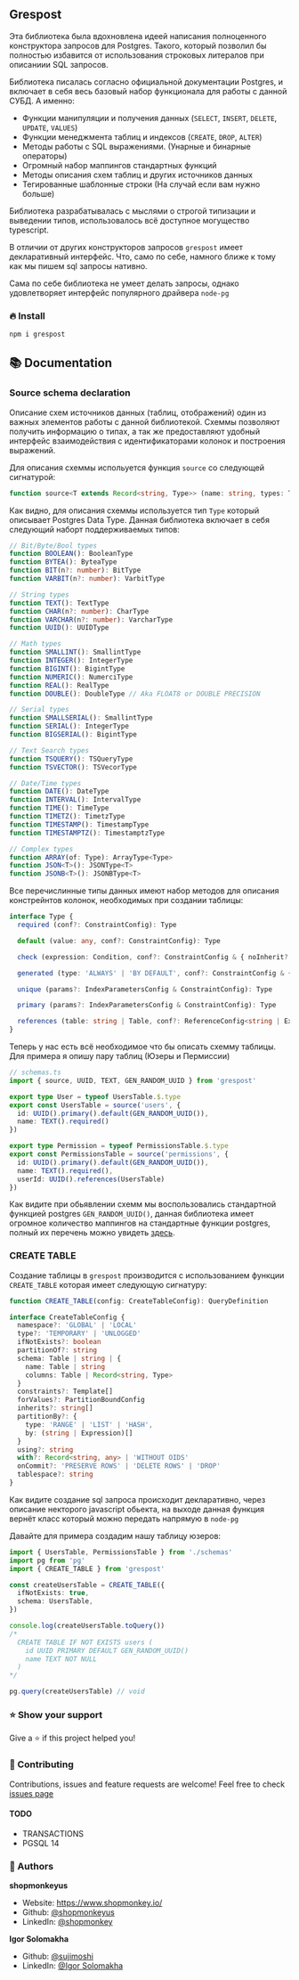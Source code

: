 ## Grespost

Эта библиотека была вдохновлена идеей написания полноценного конструктора запросов для Postgres. Такого, который позволил бы полностью избавится от использования строковых литералов при описаниии SQL запросов.

Библиотека писалась согласно официальной документации Postgres, и включает в себя весь базовый набор функционала для работы с данной СУБД. 
А именно:
- Функции манипуляции и получения данных (`SELECT`, `INSERT`, `DELETE`, `UPDATE`, `VALUES`)
- Функции менеджмента таблиц и индексов (`CREATE`, `DROP`, `ALTER`)
- Методы работы с SQL выражениями. (Унарные и бинарные операторы)
- Огромный набор маппингов стандартных функций
- Методы описания схем таблиц и других источников данных
- Тегированные шаблонные строки (На случай если вам нужно больше)

Библиотека разрабатывалась с мыслями о строгой типизации и выведении типов, использовалось всё доступное могущество typescript.

В отличии от других конструкторов запросов `grespost` имеет декларативный интерфейс. Что, само по себе, намного ближе к тому как мы пишем sql запросы нативно.

Сама по себе библиотека не умеет делать запросы, однако удовлетворяет интерфейс популярного драйвера `node-pg`

### 🔥 Install

```sh
npm i grespost
```

## 📚 Documentation

### Source schema declaration

Описание схем источников данных (таблиц, отображений) один из важных элементов работы с данной библиотекой. Схеммы позволяют получить информацию о типах, а так же предоставляют удобный интерфейс взаимодействия с идентификаторами колонок и построения выражений.

Для описания схеммы испольуется функция `source` со следующей сигнатурой:
```ts
function source<T extends Record<string, Type>> (name: string, types: T): Table<T>
```

Как видно, для описания схеммы используется тип `Type` который описывает Postgres Data Type. Данная библиотека включает в себя следующий наборт поддерживаемых типов:
```typescript
// Bit/Byte/Bool types
function BOOLEAN(): BooleanType
function BYTEA(): ByteaType
function BIT(n?: number): BitType
function VARBIT(n?: number): VarbitType

// String types
function TEXT(): TextType
function CHAR(n?: number): CharType
function VARCHAR(n?: number): VarcharType
function UUID(): UUIDType

// Math types
function SMALLINT(): SmallintType
function INTEGER(): IntegerType
function BIGINT(): BigintType
function NUMERIC(): NumerciType
function REAL(): RealType
function DOUBLE(): DoubleType // Aka FLOAT8 or DOUBLE PRECISION

// Serial types
function SMALLSERIAL(): SmallintType
function SERIAL(): IntegerType
function BIGSERIAL(): BigintType

// Text Search types
function TSQUERY(): TSQueryType
function TSVECTOR(): TSVecorType

// Date/Time types
function DATE(): DateType
function INTERVAL(): IntervalType
function TIME(): TimeType
function TIMETZ(): TimetzType
function TIMESTAMP(): TimestampType
function TIMESTAMPTZ(): TimestamptzType

// Complex types
function ARRAY(of: Type): ArrayType<Type>
function JSON<T>(): JSONType<T>
function JSONB<T>(): JSONBType<T>
```
Все перечислинные типы данных имеют набор методов для описания констрейнтов колонок, необходимых при создании таблицы:
```ts
interface Type {
  required (conf?: ConstraintConfig): Type

  default (value: any, conf?: ConstraintConfig): Type

  check (expression: Condition, conf?: ConstraintConfig & { noInherit?: boolean }): Type

  generated (type: 'ALWAYS' | 'BY DEFAULT', conf?: ConstraintConfig & { expression?: Expression, identity?: any }): Type

  unique (params?: IndexParametersConfig & ConstraintConfig): Type

  primary (params?: IndexParametersConfig & ConstraintConfig): Type

  references (table: string | Table, conf?: ReferenceConfig<string | Expression> & ConstraintConfig): Type
}
```

Теперь у нас есть всё необходимое что бы описать схемму таблицы.
Для примера я опишу пару таблиц (Юзеры и Пермиссии)
```ts
// schemas.ts
import { source, UUID, TEXT, GEN_RANDOM_UUID } from 'grespost'

export type User = typeof UsersTable.$.type
export const UsersTable = source('users', {
  id: UUID().primary().default(GEN_RANDOM_UUID()),
  name: TEXT().required()
})

export type Permission = typeof PermissionsTable.$.type
export const PermissionsTable = source('permissions', {
  id: UUID().primary().default(GEN_RANDOM_UUID()),
  name: TEXT().required(),
  userId: UUID().references(UsersTable)
})
```

Как видите при обьявлении схемм мы воспользовались стандартной функцией postgres `GEN_RANDOM_UUID()`, данная библиотека имеет огромное количество маппингов на стандартные функции postgres, полный их перечень можно увидеть [здесь](https://github.com/shopmonkeyus/grespost/tree/master/src/functions).

### CREATE TABLE
Создание таблицы в `grespost` производится с использованием функции `CREATE_TABLE` которая имеет следующую сигнатуру:

```typescript
function CREATE_TABLE(config: CreateTableConfig): QueryDefinition

interface CreateTableConfig {
  namespace?: 'GLOBAL' | 'LOCAL'
  type?: 'TEMPORARY' | 'UNLOGGED'
  ifNotExists?: boolean
  partitionOf?: string
  schema: Table | string | {
    name: Table | string
    columns: Table | Record<string, Type>
  }
  constraints?: Template[]
  forValues?: PartitionBoundConfig
  inherits?: string[]
  partitionBy?: {
    type: 'RANGE' | 'LIST' | 'HASH',
    by: (string | Expression)[]
  }
  using?: string
  with?: Record<string, any> | 'WITHOUT OIDS'
  onCommit?: 'PRESERVE ROWS' | 'DELETE ROWS' | 'DROP'
  tablespace?: string
}
```
Как видите создание sql запроса происходит декларативно, через описание некторого javascript обьекта, на выходе данная функция вернёт класс который можно передать напрямую в `node-pg`

Давайте для примера создадим нашу таблицу юзеров:
```ts
import { UsersTable, PermissionsTable } from './schemas'
import pg from 'pg'
import { CREATE_TABLE } from 'grespost'

const createUsersTable = CREATE_TABLE({
  ifNotExists: true,
  schema: UsersTable,
})

console.log(createUsersTable.toQuery())
/*
  СREATE TABLE IF NOT EXISTS users (
    id UUID PRIMARY DEFAULT GEN_RANDOM_UUID()
    name TEXT NOT NULL
  )
*/

pg.query(createUsersTable) // void
```

### ⭐️ Show your support

Give a ⭐️ if this project helped you!

### 🤝 Contributing

Contributions, issues and feature requests are welcome!
Feel free to check [issues page](https://github.com/shopmonkeyus/grespost/issues)

#### TODO
- TRANSACTIONS
- PGSQL 14


### 👤 Authors

**shopmonkeyus**

* Website: https://www.shopmonkey.io/
* Github: [@shopmonkeyus](https://github.com/shopmonkeyus)
* LinkedIn: [@shopmonkey](https://linkedin.com/in/https:\/\/www.linkedin.com\/company\/shopmonkey\/)

**Igor Solomakha**

* Github: [@sujimoshi](https://github.com/Sujimoshi)
* LinkedIn: [@Igor Solomakha](https://www.linkedin.com/in/isolomakha/)
